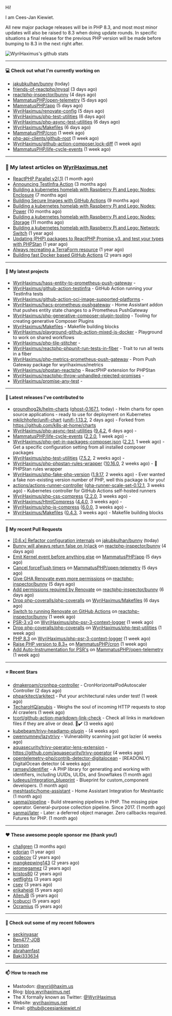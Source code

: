 Hi!

I am Cees-Jan Kiewiet.

All new major package releases will be in PHP 8.3, and most most minor updates will also be raised to 8.3 when doing update rounds. In specific situations a final release for the previous PHP version will be made before bumping to 8.3 in the next right after.

![WyriHaximus's github stats](https://github-readme-stats.vercel.app/api?username=WyriHaximus&show_icons=true)

---

#### 💻 Check out what I'm currently working on

- [jakubkulhan/bunny](https://github.com/jakubkulhan/bunny) (today)
- [friends-of-reactphp/mysql](https://github.com/friends-of-reactphp/mysql) (3 days ago)
- [reactphp-inspector/bunny](https://github.com/reactphp-inspector/bunny) (4 days ago)
- [MammatusPHP/open-telemetry](https://github.com/MammatusPHP/open-telemetry) (5 days ago)
- [MammatusPHP/app](https://github.com/MammatusPHP/app) (5 days ago)
- [WyriHaximus/renovate-config](https://github.com/WyriHaximus/renovate-config) (5 days ago)
- [WyriHaximus/php-test-utilities](https://github.com/WyriHaximus/php-test-utilities) (6 days ago)
- [WyriHaximus/php-async-test-utilities](https://github.com/WyriHaximus/php-async-test-utilities) (6 days ago)
- [WyriHaximus/Makefiles](https://github.com/WyriHaximus/Makefiles) (6 days ago)
- [MammatusPHP/cron](https://github.com/MammatusPHP/cron) (1 week ago)
- [php-api-clients/github-root](https://github.com/php-api-clients/github-root) (1 week ago)
- [WyriHaximus/github-action-composer.lock-diff](https://github.com/WyriHaximus/github-action-composer.lock-diff) (1 week ago)
- [MammatusPHP/life-cycle-events](https://github.com/MammatusPHP/life-cycle-events) (1 week ago)

---

### 📜 My latest articles on [WyriHaximus.net](https://blog.wyrihaximus.net/)

- [ReactPHP Parallel v2(.1)](https://blog.wyrihaximus.net/2025/06/reactphp-parallel-v2-/) (1 month ago)
- [Announcing TestInfra Action](https://blog.wyrihaximus.net/2025/03/announcing-testinfra-action/) (3 months ago)
- [Building a kubernetes homelab with Raspberry Pi and Lego: Nodes: Enclosure](https://blog.wyrihaximus.net/2024/12/building-a-kubernetes-homelab-with-raspberry-pies-and-lego-nodes-enclosure/) (7 months ago)
- [Building Secure Images with GitHub Actions](https://blog.wyrihaximus.net/2024/10/building-secure-images-with-github-actions/) (9 months ago)
- [Building a kubernetes homelab with Raspberry Pi and Lego: Nodes: Power](https://blog.wyrihaximus.net/2024/09/building-a-kubernetes-homelab-with-raspberry-pies-and-lego-nodes-power/) (10 months ago)
- [Building a kubernetes homelab with Raspberry Pi and Lego: Nodes: Storage](https://blog.wyrihaximus.net/2024/08/building-a-kubernetes-homelab-with-raspberry-pies-and-lego-nodes-storage/) (11 months ago)
- [Building a kubernetes homelab with Raspberry Pi and Lego: Network: Switch](https://blog.wyrihaximus.net/2024/07/building-a-kubernetes-homelab-with-raspberry-pies-and-lego-network-switch/) (1 year ago)
- [Updating (PHP) packages to ReactPHP Promise v3, and test your types with PHPStan](https://blog.wyrihaximus.net/2024/06/updating-php-packages-to-reactphp-promise-v3--and-test-your-types-with-phpstan/) (1 year ago)
- [Always recreating a TerraForm resource](https://blog.wyrihaximus.net/2024/04/always-recreating-a-terraform-resource/) (1 year ago)
- [Building fast Docker based GitHub Actions](https://blog.wyrihaximus.net/2023/03/building-fast-docker-based-github-actions/) (2 years ago)

---

#### 🌱 My latest projects

- [WyriHaximus/hass-entity-to-prometheus-push-gateway](https://github.com/WyriHaximus/hass-entity-to-prometheus-push-gateway) - 
- [WyriHaximus/github-action-testinfra](https://github.com/WyriHaximus/github-action-testinfra) - GitHub Action running your TestInfra tests
- [WyriHaximus/github-action-oci-image-supported-platforms](https://github.com/WyriHaximus/github-action-oci-image-supported-platforms) - 
- [WyriHaximus/hacs-prometheus-pushgateway](https://github.com/WyriHaximus/hacs-prometheus-pushgateway) - Home Assistant addon that pushes entity state changes to a Prometheus PushGateway
- [WyriHaximus/php-generative-composer-plugin-tooling](https://github.com/WyriHaximus/php-generative-composer-plugin-tooling) - Tooling for creating generative Composer Plugins
- [WyriHaximus/Makefiles](https://github.com/WyriHaximus/Makefiles) - Makefile building blocks
- [WyriHaximus/playground-github-action-mixed-js-docker](https://github.com/WyriHaximus/playground-github-action-mixed-js-docker) - Playground to work on shared workflows
- [WyriHaximus/php-tile-stitcher](https://github.com/WyriHaximus/php-tile-stitcher) - 
- [WyriHaximus/reactphp-phpunit-run-tests-in-fiber](https://github.com/WyriHaximus/reactphp-phpunit-run-tests-in-fiber) - Trait to run all tests in a fiber
- [WyriHaximus/php-metrics-prometheus-push-gateway](https://github.com/WyriHaximus/php-metrics-prometheus-push-gateway) - Prom Push Gateway package for wyrihaximus/metrics
- [WyriHaximus/phpstan-reactphp](https://github.com/WyriHaximus/phpstan-reactphp) - ReactPHP extension for PHPStan
- [WyriHaximus/reactphp-throw-unhandled-rejected-promises](https://github.com/WyriHaximus/reactphp-throw-unhandled-rejected-promises) - 
- [WyriHaximus/promise-any-test](https://github.com/WyriHaximus/promise-any-test) - 

---

#### 🔭 Latest releases I've contributed to

- [groundhog2k/helm-charts](https://github.com/groundhog2k/helm-charts) ([ghost-0.167.1](https://github.com/groundhog2k/helm-charts/releases/tag/ghost-0.167.1), today) - Helm charts for open source applications - ready to use for deployment on Kubernetes
- [mkilchhofer/unifi-chart](https://github.com/mkilchhofer/unifi-chart) ([unifi-1.13.2](https://github.com/mkilchhofer/unifi-chart/releases/tag/unifi-1.13.2), 2 days ago) - Forked from https://github.com/k8s-at-home/charts
- [WyriHaximus/php-async-test-utilities](https://github.com/WyriHaximus/php-async-test-utilities) ([9.4.2](https://github.com/WyriHaximus/php-async-test-utilities/releases/tag/9.4.2), 6 days ago) - 
- [MammatusPHP/life-cycle-events](https://github.com/MammatusPHP/life-cycle-events) ([2.2.0](https://github.com/MammatusPHP/life-cycle-events/releases/tag/2.2.0), 1 week ago) - 
- [WyriHaximus/php-get-in-packages-composer.json](https://github.com/WyriHaximus/php-get-in-packages-composer.json) ([2.2.1](https://github.com/WyriHaximus/php-get-in-packages-composer.json/releases/tag/2.2.1), 1 week ago) - Get a specific configuration setting from all installed composer packages
- [WyriHaximus/php-test-utilities](https://github.com/WyriHaximus/php-test-utilities) ([7.5.2](https://github.com/WyriHaximus/php-test-utilities/releases/tag/7.5.2), 2 weeks ago) - 
- [WyriHaximus/php-phpstan-rules-wrapper](https://github.com/WyriHaximus/php-phpstan-rules-wrapper) ([10.16.0](https://github.com/WyriHaximus/php-phpstan-rules-wrapper/releases/tag/10.16.0), 2 weeks ago) - 🌯 PHPStan rules wrapper
- [WyriHaximus/php-fake-php-version](https://github.com/WyriHaximus/php-fake-php-version) ([1.9.17](https://github.com/WyriHaximus/php-fake-php-version/releases/tag/1.9.17), 2 weeks ago) - Ever wanted a fake non-existing version number of PHP, well this package is for you!
- [actions/actions-runner-controller](https://github.com/actions/actions-runner-controller) ([gha-runner-scale-set-0.12.1](https://github.com/actions/actions-runner-controller/releases/tag/gha-runner-scale-set-0.12.1), 3 weeks ago) - Kubernetes controller for GitHub Actions self-hosted runners
- [WyriHaximus/php-css-compress](https://github.com/WyriHaximus/php-css-compress) ([2.2.0](https://github.com/WyriHaximus/php-css-compress/releases/tag/2.2.0), 3 weeks ago) - 
- [WyriHaximus/HtmlCompress](https://github.com/WyriHaximus/HtmlCompress) ([4.4.0](https://github.com/WyriHaximus/HtmlCompress/releases/tag/4.4.0), 3 weeks ago) - 
- [WyriHaximus/php-js-compress](https://github.com/WyriHaximus/php-js-compress) ([6.0.0](https://github.com/WyriHaximus/php-js-compress/releases/tag/6.0.0), 3 weeks ago) - 
- [WyriHaximus/Makefiles](https://github.com/WyriHaximus/Makefiles) ([0.4.3](https://github.com/WyriHaximus/Makefiles/releases/tag/0.4.3), 3 weeks ago) - Makefile building blocks

---

#### 🔨 My recent Pull Requests

- [[0.6.x] Refactor configuration internals](https://github.com/jakubkulhan/bunny/pull/181) on [jakubkulhan/bunny](https://github.com/jakubkulhan/bunny) (today)
- [Bunny will always return false on (n)ack](https://github.com/reactphp-inspector/bunny/pull/9) on [reactphp-inspector/bunny](https://github.com/reactphp-inspector/bunny) (4 days ago)
- [Emit Kernel event before anything else](https://github.com/MammatusPHP/app/pull/43) on [MammatusPHP/app](https://github.com/MammatusPHP/app) (5 days ago)
- [Cancel forceFlush timers](https://github.com/MammatusPHP/open-telemetry/pull/7) on [MammatusPHP/open-telemetry](https://github.com/MammatusPHP/open-telemetry) (5 days ago)
- [Give GHA Renovate even more permissions](https://github.com/reactphp-inspector/bunny/pull/8) on [reactphp-inspector/bunny](https://github.com/reactphp-inspector/bunny) (5 days ago)
- [Add permissions required by Renovate](https://github.com/reactphp-inspector/bunny/pull/6) on [reactphp-inspector/bunny](https://github.com/reactphp-inspector/bunny) (6 days ago)
- [Drop php-coveralls/php-coveralls](https://github.com/WyriHaximus/Makefiles/pull/30) on [WyriHaximus/Makefiles](https://github.com/WyriHaximus/Makefiles) (6 days ago)
- [Switch to running Renovate on GitHub Actions](https://github.com/reactphp-inspector/bunny/pull/5) on [reactphp-inspector/bunny](https://github.com/reactphp-inspector/bunny) (1 week ago)
- [PSR-3 v3](https://github.com/WyriHaximus/php-psr-3-context-logger/pull/48) on [WyriHaximus/php-psr-3-context-logger](https://github.com/WyriHaximus/php-psr-3-context-logger) (1 week ago)
- [Drop php-coveralls/php-coveralls](https://github.com/WyriHaximus/php-test-utilities/pull/1049) on [WyriHaximus/php-test-utilities](https://github.com/WyriHaximus/php-test-utilities) (1 week ago)
- [PHP 8.3](https://github.com/WyriHaximus/php-psr-3-context-logger/pull/45) on [WyriHaximus/php-psr-3-context-logger](https://github.com/WyriHaximus/php-psr-3-context-logger) (1 week ago)
- [Raise PHP version to 8.3&#43;](https://github.com/MammatusPHP/cron/pull/90) on [MammatusPHP/cron](https://github.com/MammatusPHP/cron) (1 week ago)
- [Add Auto-Instrumentation for PSR&#39;s](https://github.com/MammatusPHP/open-telemetry/pull/6) on [MammatusPHP/open-telemetry](https://github.com/MammatusPHP/open-telemetry) (1 week ago)

---

#### ⭐ Recent Stars

- [dmakeroam/cronhpa-controller](https://github.com/dmakeroam/cronhpa-controller) - CronHorizontalPodAutoscaler Controller (2 days ago)
- [phparkitect/arkitect](https://github.com/phparkitect/arkitect) - Put your architectural rules under test! (1 week ago)
- [TecharoHQ/anubis](https://github.com/TecharoHQ/anubis) - Weighs the soul of incoming HTTP requests to stop AI crawlers (1 week ago)
- [tcort/github-action-markdown-link-check](https://github.com/tcort/github-action-markdown-link-check) - Check all links in markdown files if they are alive or dead. 🔗✔️ (3 weeks ago)
- [kubebeam/trivy-headlamp-plugin](https://github.com/kubebeam/trivy-headlamp-plugin) -  (4 weeks ago)
- [owenrumney/lazytrivy](https://github.com/owenrumney/lazytrivy) - Vulnerability scanning just got lazier (4 weeks ago)
- [aquasecurity/trivy-operator-lens-extension](https://github.com/aquasecurity/trivy-operator-lens-extension) - https://github.com/aquasecurity/trivy-operator (4 weeks ago)
- [opentelemetry-php/contrib-detector-digitalocean](https://github.com/opentelemetry-php/contrib-detector-digitalocean) - [READONLY] DigitalOcean detector (4 weeks ago)
- [ramsey/identifier](https://github.com/ramsey/identifier) - A PHP library for generating and working with identifiers, including UUIDs, ULIDs, and Snowflakes (1 month ago)
- [ludeeus/integration_blueprint](https://github.com/ludeeus/integration_blueprint) - Blueprint for custom_component developers. (1 month ago)
- [meshtastic/home-assistant](https://github.com/meshtastic/home-assistant) - Home Assistant Integration for Meshtastic (1 month ago)
- [sanmai/pipeline](https://github.com/sanmai/pipeline) - Build streaming pipelines in PHP. The missing pipe operator. General-purpose collection pipeline. Since 2017. (1 month ago)
- [sanmai/later](https://github.com/sanmai/later) - Later: a deferred object manager. Zero callbacks required. Futures for PHP. (1 month ago)

---

#### ❤️ These awesome people sponsor me (thank you!)

- [challgren](https://github.com/challgren) (3 months ago)
- [edorian](https://github.com/edorian) (1 year ago)
- [codecov](https://github.com/codecov) (2 years ago)
- [mangkepwing143](https://github.com/mangkepwing143) (2 years ago)
- [jeromegamez](https://github.com/jeromegamez) (2 years ago)
- [kristos80](https://github.com/kristos80) (2 years ago)
- [getflights](https://github.com/getflights) (3 years ago)
- [csev](https://github.com/csev) (3 years ago)
- [erikaheidi](https://github.com/erikaheidi) (5 years ago)
- [AllenJB](https://github.com/AllenJB) (5 years ago)
- [lcobucci](https://github.com/lcobucci) (5 years ago)
- [Ocramius](https://github.com/Ocramius) (5 years ago)

---

#### 👯 Check out some of my recent followers

- [seckinyasar](https://github.com/seckinyasar)
- [Ben477-JOB](https://github.com/Ben477-JOB)
- [tyrsson](https://github.com/tyrsson)
- [abrahamfast](https://github.com/abrahamfast)
- [Baki333634](https://github.com/Baki333634)

---

#### 📫 How to reach me

- Mastodon: [@wyri@haxim.us](https://toot-toot.wyrihaxim.us/@wyri)
- Blog: [blog.wyrihaximus.net](https://blog.wyrihaximus.net/)
- The X formally known as Twitter: [@WyriHaximus](https://twitter.com/WyriHaximus)
- Website: [wyrihaximus.net](https://wyrihaximus.net/)
- Email: [github@ceesjankiewiet.nl](mailto:github@ceesjankiewiet.nl)

